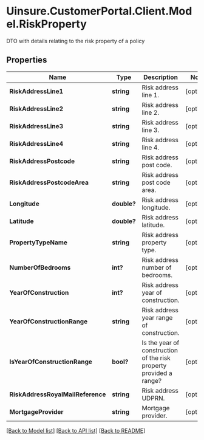 # Uinsure.CustomerPortal.Client.Model.RiskProperty
DTO with details relating to the risk property of a policy

## Properties

Name | Type | Description | Notes
------------ | ------------- | ------------- | -------------
**RiskAddressLine1** | **string** | Risk address line 1. | [optional] 
**RiskAddressLine2** | **string** | Risk address line 2. | [optional] 
**RiskAddressLine3** | **string** | Risk address line 3. | [optional] 
**RiskAddressLine4** | **string** | Risk address line 4. | [optional] 
**RiskAddressPostcode** | **string** | Risk address post code. | [optional] 
**RiskAddressPostcodeArea** | **string** | Risk address post code area. | [optional] 
**Longitude** | **double?** | Risk address longitude. | [optional] 
**Latitude** | **double?** | Risk address latitude. | [optional] 
**PropertyTypeName** | **string** | Risk address property type. | [optional] 
**NumberOfBedrooms** | **int?** | Risk address number of bedrooms. | [optional] 
**YearOfConstruction** | **int?** | Risk address year of construction. | [optional] 
**YearOfConstructionRange** | **string** | Risk address year range of construction. | [optional] 
**IsYearOfConstructionRange** | **bool?** | Is the year of construction of the risk property provided a range? | [optional] 
**RiskAddressRoyalMailReference** | **string** | Risk address UDPRN. | [optional] 
**MortgageProvider** | **string** | Mortgage provider. | [optional] 

[[Back to Model list]](../README.md#documentation-for-models) [[Back to API list]](../README.md#documentation-for-api-endpoints) [[Back to README]](../README.md)

